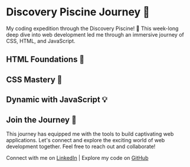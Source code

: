 # Discovery Piscine Journey 🚀

My coding expedition through the Discovery Piscine! 🌊 This week-long deep dive into web development led me through an immersive journey of CSS, HTML, and JavaScript.

## HTML Foundations 🧱
## CSS Mastery 🎨
## Dynamic with JavaScript 💡

## Join the Journey 🌟
This journey has equipped me with the tools to build captivating web applications. Let's connect and explore the exciting world of web development together. Feel free to reach out and collaborate!

Connect with me on [LinkedIn](https://www.linkedin.com/in/manueldipaolo) | Explore my code on [GitHub](https://github.com/mdipaol)

